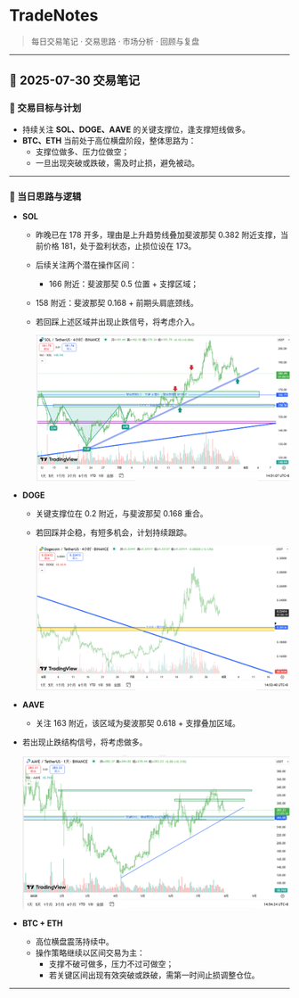 # TradeNotes

> 每日交易笔记 · 交易思路 · 市场分析 · 回顾与复盘

---

## 📅 2025-07-30 交易笔记

### 🎯 交易目标与计划

- 持续关注 **SOL、DOGE、AAVE** 的关键支撑位，逢支撑短线做多。
- **BTC、ETH** 当前处于高位横盘阶段，整体思路为：
  - 支撑位做多、压力位做空；
  - 一旦出现突破或跌破，需及时止损，避免被动。

---

### 🧠 当日思路与逻辑

- **SOL**
  
  - 昨晚已在 178 开多，理由是上升趋势线叠加斐波那契 0.382 附近支撑，当前价格 181，处于盈利状态，止损位设在 173。
  
  - 后续关注两个潜在操作区间：
    - 166 附近：斐波那契 0.5 位置 + 支撑区域；
  - 158 附近：斐波那契 0.168 + 前期头肩底颈线。
    
  - 若回踩上述区域并出现止跌信号，将考虑介入。
  
    ![image-20250730145250628](assets/image-20250730145250628.png)
  
- **DOGE**
  
  - 关键支撑位在 0.2 附近，与斐波那契 0.168 重合。

  - 若回踩并企稳，有短多机会，计划持续跟踪。
  
    ![image-20250730145347311](assets/image-20250730145347311.png)
  
- **AAVE**
  - 关注 163 附近，该区域为斐波那契 0.618 + 支撑叠加区域。
  
- 若出现止跌结构信号，将考虑做多。
  
    ![image-20250730145433468](assets/image-20250730145433468.png)
  
- **BTC + ETH**
  - 高位横盘震荡持续中。
  - 操作策略继续以区间交易为主：
    - 支撑不破可做多，压力不过可做空；
    - 若关键区间出现有效突破或跌破，需第一时间止损调整仓位。

---